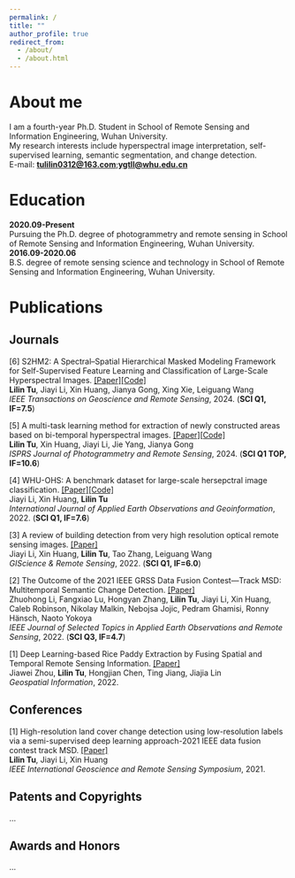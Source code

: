 ```yaml
---
permalink: /
title: ""
author_profile: true
redirect_from: 
  - /about/
  - /about.html
---
```


# About me  
I am a fourth-year Ph.D. Student in School of Remote Sensing and Information Engineering, Wuhan University.  
My research interests include hyperspectral image interpretation, self-supervised learning, semantic segmentation, and change detection.  
E-mail: **tulilin0312@163.com**;**ygtll@whu.edu.cn**

# Education  
**2020.09-Present**  
Pursuing the Ph.D. degree of photogrammetry and remote sensing in School of Remote Sensing and Information Engineering, Wuhan University.  
**2016.09-2020.06**  
B.S. degree of remote sensing science and technology in School of Remote Sensing and Information Engineering, Wuhan University.

# Publications  
## Journals  
[6] S2HM2: A Spectral–Spatial Hierarchical Masked Modeling Framework for Self-Supervised Feature Learning and Classification of Large-Scale Hyperspectral Images. [[Paper]](https://ieeexplore.ieee.org/document/10508226)[[Code]](https://github.com/tulilin/S2HM2)  
**Lilin Tu**, Jiayi Li, Xin Huang, Jianya Gong, Xing Xie, Leiguang Wang  
*IEEE Transactions on Geoscience and Remote Sensing*, 2024. (**SCI Q1, IF=7.5**)

[5] A multi-task learning method for extraction of newly constructed areas based on bi-temporal hyperspectral images. [[Paper]](https://www.sciencedirect.com/science/article/pii/S092427162400025X)[[Code]](https://github.com/tulilin/Multitask_NCA)  
**Lilin Tu**, Xin Huang, Jiayi Li, Jie Yang, Jianya Gong  
*ISPRS Journal of Photogrammetry and Remote Sensing*, 2024. (**SCI Q1 TOP, IF=10.6**)  

[4] WHU-OHS: A benchmark dataset for large-scale hersepctral image classification. [[Paper]](https://www.sciencedirect.com/science/article/pii/S1569843222002102)[[Code]](https://github.com/zjjerica/WHU-OHS-Pytorch)  
Jiayi Li, Xin Huang, **Lilin Tu**  
*International Journal of Applied Earth Observations and Geoinformation*, 2022. (**SCI Q1, IF=7.6**)  

[3] A review of building detection from very high resolution optical remote sensing images. [[Paper]](https://www.tandfonline.com/doi/full/10.1080/15481603.2022.2101727)  
Jiayi Li, Xin Huang, **Lilin Tu**, Tao Zhang, Leiguang Wang  
*GIScience & Remote Sensing*, 2022. (**SCI Q1, IF=6.0**)  

[2] The Outcome of the 2021 IEEE GRSS Data Fusion Contest—Track MSD: Multitemporal Semantic Change Detection. [[Paper]](https://ieeexplore.ieee.org/document/9690575)  
Zhuohong Li, Fangxiao Lu, Hongyan Zhang, **Lilin Tu**, Jiayi Li, Xin Huang, Caleb Robinson, Nikolay Malkin, Nebojsa Jojic, Pedram Ghamisi, Ronny Hänsch, Naoto Yokoya  
*IEEE Journal of Selected Topics in Applied Earth Observations and Remote Sensing*, 2022. (**SCI Q3, IF=4.7**)  

[1] Deep Learning-based Rice Paddy Extraction by Fusing Spatial and Temporal Remote Sensing Information. [[Paper]](https://kns.cnki.net/kcms2/article/abstract?v=v-1aSqfKcSVsgTA_wuWxEeYGnv4oqueN9CyyNGRK_gzGwnGoCD5kpIZY1PQiUOeaBIpMqrl6LvYjqbSpBDZlMSPQrEbJDuyj0_MBe146kMIoqaUHS0rm_I3Gc3O8nk649KEe0XWdM0aZHD-tfFxsAlVE5heffGg0CsF9ezDUmcJZGUe09FbeAQc9TIS2XOZtY1FnamZ9AX68XEA8MKmQRdzsdw1JmoUG&uniplatform=NZKPT&language=CHS)  
Jiawei Zhou, **Lilin Tu**, Hongjian Chen, Ting Jiang, Jiajia Lin  
*Geospatial Information*, 2022.  
## Conferences
[1] High-resolution land cover change detection using low-resolution labels via a semi-supervised deep learning approach-2021 IEEE data fusion contest track MSD. [[Paper]](https://ieeexplore.ieee.org/document/9690575)  
**Lilin Tu**, Jiayi Li, Xin Huang  
*IEEE International Geoscience and Remote Sensing Symposium*, 2021.  
## Patents and Copyrights
...  
## Awards and Honors
...



